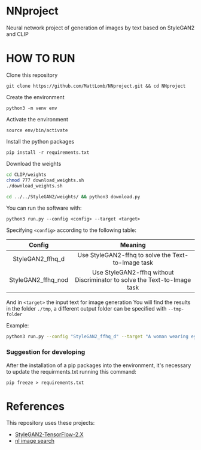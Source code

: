 # NNproject
Neural network project of generation of images by text based on StyleGAN2 and CLIP

# HOW  TO RUN

Clone this repository

```
git clone https://github.com/MattLomb/NNproject.git && cd NNproject
```

Create the environment
```
python3 -m venv env
```

Activate the environment
```
source env/bin/activate
```
Install the python packages
```
pip install -r requirements.txt
```
Download the weights

```bash
cd CLIP/weights
chmod 777 download_weights.sh
./download_weights.sh

cd ../../StyleGAN2/weights/ && python3 download.py
```

You can run the software with:

```
python3 run.py --config <config> --target <target>
```

Specifying `<config>` according to the following table:

|        Config        |                                   Meaning                                  |
|:--------------------:|:--------------------------------------------------------------------------:
|   StyleGAN2_ffhq_d   |             Use StyleGAN2-ffhq to solve the Text-to-Image task             |
|  StyleGAN2_ffhq_nod  |  Use StyleGAN2-ffhq without Discriminator to solve the Text-to-Image task  |

And in `<target>` the input text for image generation
You will find the results in the folder `./tmp`, a different output folder can be specified with `--tmp-folder`

Example:

```bash
python3 run.py --config "StyleGAN2_ffhq_d" --target "A woman wearing eyeglasses with blond hair"
```

### Suggestion for developing
After the installation of a pip packages into the environment, 
it's necessary to update the requirments.txt running this command:

```
pip freeze > requirements.txt
```

# References

This repository uses these projects:
- [StyleGAN2-TensorFlow-2.X](https://github.com/rosasalberto/StyleGAN2-TensorFlow-2.x)
- [nl image search](https://colab.research.google.com/github/keras-team/keras-io/blob/master/examples/nlp/ipynb/nl_image_search.ipynb)
